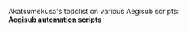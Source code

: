 Akatsumekusa's todolist on various Aegisub scripts:  
[**Aegisub automation scripts**](https://github.com/users/Akatmks/projects/1)   
